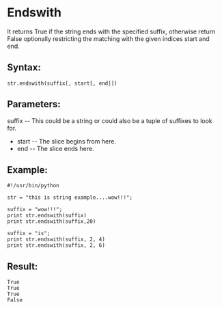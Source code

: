 # Endswith

It returns True if the string ends with the specified suffix, otherwise return False optionally restricting the matching with the given indices start and end.

## Syntax:

```text
str.endswith(suffix[, start[, end]])
```

## Parameters:

suffix -- This could be a string or could also be a tuple of suffixes to look for.

* start -- The slice begins from here.
* end -- The slice ends here.

## Example:

```text
#!/usr/bin/python

str = "this is string example....wow!!!";

suffix = "wow!!!";
print str.endswith(suffix)
print str.endswith(suffix,20)

suffix = "is";
print str.endswith(suffix, 2, 4)
print str.endswith(suffix, 2, 6)
```

## Result:

```text
True
True
True
False
```

